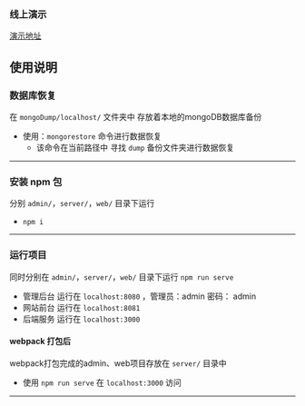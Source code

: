 ### 线上演示
<a href="http://v1ada.top/gameweb ">演示地址</a>
## 使用说明

### 数据库恢复
 在 `mongoDump/localhost/` 文件夹中 存放着本地的mongoDB数据库备份
- 使用：`mongorestore` 命令进行数据恢复
   - 该命令在当前路径中 寻找 `dump` 备份文件夹进行数据恢复

---

### 安装 npm 包
分别 `admin/`，`server/`，`web/` 目录下运行
- `npm i`

---

### 运行项目
同时分别在 `admin/`，`server/`，`web/` 目录下运行 `npm run serve`
- 管理后台 运行在 `localhost:8080` ，管理员：admin 密码： admin
- 网站前台 运行在 `localhost:8081` 
- 后端服务 运行在 `localhost:3000` 
#### webpack 打包后
webpack打包完成的admin、web项目存放在 `server/` 目录中
- 使用 `npm run serve` 在 `localhost:3000` 访问
---

